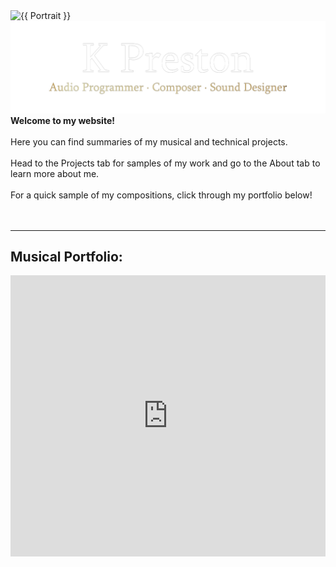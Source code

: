 <div class="row">
<div class="col">
    <!-- Fine Circle Responsive Image -->
    <div id="container" class="my-2">
      <div id="dummy"></div>
      <div id="element">
        <img src="{{ "/docs/assets/images/site/231103-headshot-7-square.jpg" }}" alt="{{ Portrait }}" class="circle-image wow animated zoomIn" data-wow-delay=".1s">
      </div>
    </div>
</div>

<div class="col">
<img src="/docs/assets/images/site/title.png" width="1000" alt="">
<b>Welcome to my website!</b><br><br> 
Here you can find summaries of my musical and technical projects. <br><br>
Head to the Projects tab for samples of my work and go to the About tab to learn more about me.<br><br>
For a quick sample of my compositions, click through my portfolio below!
</div>
</div>
<br> 
<br> 
<hr>

## Musical Portfolio:
<iframe width="100%" height="450" scrolling="no" frameborder="no" allow="autoplay" src="https://w.soundcloud.com/player/?url=https%3A//api.soundcloud.com/playlists/1308055663&color=%238500ff&auto_play=false&hide_related=false&show_comments=true&show_user=true&show_reposts=false&show_teaser=true"><span id="selection-marker-1" class="redactor-selection-marker"></span></iframe>